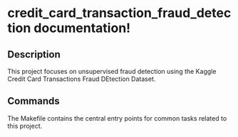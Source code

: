 # credit_card_transaction_fraud_detection documentation!

## Description

This project focuses on unsupervised fraud detection using the Kaggle Credit Card Transactions Fraud DEtection Dataset.

## Commands

The Makefile contains the central entry points for common tasks related to this project.

